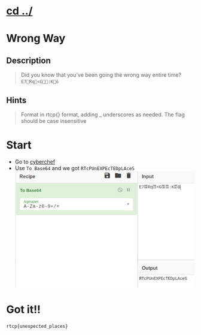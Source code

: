 # [cd ../](../../index.md)
# Wrong Way

## Description
> Did you know that you've been going the wrong way entire time?  
> `E7Rq<G:Kǒ`

## Hints
> Format in rtcp{} format, adding _ underscores as needed. The flag should be case insensitive

# Start
- Go to [cyberchef](https://gchq.github.io/CyberChef/)
- Use `To Base64` and we got `RTcPUnEXPEcTEDpLAceS`  
![flag](flag.png)

# Got it!!
```
rtcp{unexpected_places}
```
